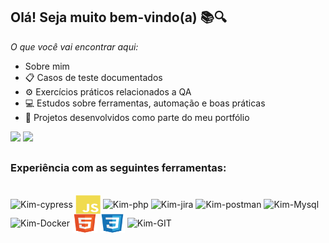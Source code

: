 ## Olá! Seja muito bem-vindo(a) 📚🔍
*O que você vai encontrar aqui:*
- Sobre mim
- 📋 Casos de teste documentados
- ⚙️ Exercícios práticos relacionados a QA
- 💻 Estudos sobre ferramentas, automação e boas práticas
- 📂 Projetos desenvolvidos como parte do meu portfólio

<div> 
  <a href = "mailto:kimberllys.amaral@gmail.com"><img src="https://img.shields.io/badge/-Gmail-%23333?style=for-the-badge&logo=gmail&logoColor=white" target="_blank"></a>
  <a href="https://www.linkedin.com/in/kimberllyamaral" target="_blank"><img src="https://img.shields.io/badge/-LinkedIn-%230077B5?style=for-the-badge&logo=linkedin&logoColor=white" target="_blank"></a> 
</div>
  
 ## 
 ### Experiência com as seguintes ferramentas:
<div style="display: inline_block"><br>

  <img align="center" alt="Kim-cypress" height="100" width="110" src="https://cdn.jsdelivr.net/gh/devicons/devicon@latest/icons/cypressio/cypressio-original-wordmark.svg" />

  <img align="center" alt="Kim-Js" height="30" width="40" src="https://raw.githubusercontent.com/devicons/devicon/master/icons/javascript/javascript-plain.svg">
          
  <img align="center" alt="Kim-php" height="30" width="40" src="https://cdn.jsdelivr.net/gh/devicons/devicon/icons/php/php-original.svg" />

  <img align="center" alt="Kim-jira" height="30" width="40" src="https://cdn.jsdelivr.net/gh/devicons/devicon@latest/icons/jira/jira-original-wordmark.svg" />
  
  <img align="center" alt="Kim-postman" height="30" width="40" src="https://cdn.jsdelivr.net/gh/devicons/devicon@latest/icons/postman/postman-original-wordmark.svg" />

  <img align="center" alt="Kim-Mysql" height="30" width="40" src="https://cdn.jsdelivr.net/gh/devicons/devicon/icons/mysql/mysql-original-wordmark.svg" />

  <img align="center" alt="Kim-Docker" height="30" width="40" src="https://cdn.jsdelivr.net/gh/devicons/devicon/icons/docker/docker-original-wordmark.svg" />
  
  <img align="center" alt="Kim-HTML" height="30" width="40" src="https://raw.githubusercontent.com/devicons/devicon/master/icons/html5/html5-original.svg">
  
  <img align="center" alt="Kim-CSS" height="30" width="40" src="https://raw.githubusercontent.com/devicons/devicon/master/icons/css3/css3-original.svg">
  
  <img align="center" alt="Kim-GIT" height="30" width="40" src="https://cdn.jsdelivr.net/gh/devicons/devicon/icons/git/git-original.svg" />
</div>

